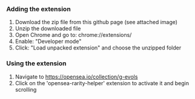 ### Adding the extension

  1. Download the zip file from this github page (see attached image)
  2. Unzip the downloaded file
  3. Open Chrome and go to: chrome://extensions/
  4. Enable: "Developer mode"
  5. Click: "Load unpacked extension" and choose the unzipped folder

### Using the extension

  1. Navigate to https://opensea.io/collection/g-evols
  2. Click on the 'opensea-rarity-helper' extension to activate it and begin scrolling

